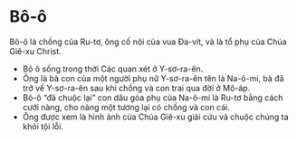 # Bô-ô

Bô-ô là chồng của Ru-tơ, ông cố nội của vua Đa-vít, và là tổ phụ của Chúa Giê-xu Christ.
- Bô ô sống trong thời Các quan xét ở Y-sơ-ra-ên.
- Ông là bà con của một người phụ nữ Y-sơ-ra-ên tên là Na-ô-mi, bà đã trở về Y-sơ-ra-ên sau khi chồng và con trai qua đời ở Mô-áp.  
- Bô-ô “đã chuộc lại” con dâu góa phụ của Na-ô-mi là Ru-tơ bằng cách cưới nàng, cho nàng một tương lại có chồng và con cái. 
- Ông được xem là hình ảnh của Chúa Giê-xu giải cứu và chuộc chúng ta khỏi tội lỗi.

